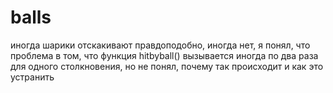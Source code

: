 # balls
иногда шарики отскакивают правдоподобно, иногда нет, я понял, что проблема в том, что функция hitbyball() 
вызывается иногда по два раза для одного столкновения, но не понял, почему так происходит и как это устранить
